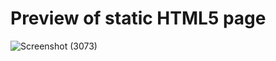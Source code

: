 # Preview of static HTML5 page
![Screenshot (3073)](https://user-images.githubusercontent.com/25152105/175297342-527ca976-8a38-485f-8938-764b2a78d8c8.png)
